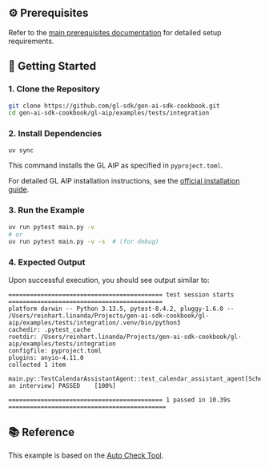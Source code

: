 ## ⚙️ Prerequisites

Refer to the [main prerequisites documentation](../../../README.md#️-prerequisites) for detailed setup requirements.

## 🚀 Getting Started

### 1. Clone the Repository

```bash
git clone https://github.com/gl-sdk/gen-ai-sdk-cookbook.git
cd gen-ai-sdk-cookbook/gl-aip/examples/tests/integration
```

### 2. Install Dependencies

```bash
uv sync
```

This command installs the GL AIP as specified in `pyproject.toml`.

For detailed GL AIP installation instructions, see the [official installation guide](https://gdplabs.gitbook.io/gl-aip/gl-aip-sdk/get-started/install-and-configure).

### 3. Run the Example

```bash
uv run pytest main.py -v
# or
uv run pytest main.py -v -s  # (for debug)
```

### 4. Expected Output

Upon successful execution, you should see output similar to:

```
=========================================== test session starts ===========================================
platform darwin -- Python 3.13.5, pytest-8.4.2, pluggy-1.6.0 -- /Users/reinhart.linanda/Projects/gen-ai-sdk-cookbook/gl-aip/examples/tests/integration/.venv/bin/python3
cachedir: .pytest_cache
rootdir: /Users/reinhart.linanda/Projects/gen-ai-sdk-cookbook/gl-aip/examples/tests/integration
configfile: pyproject.toml
plugins: anyio-4.11.0
collected 1 item

main.py::TestCalendarAssistantAgent::test_calendar_assistant_agent[Schedule an interview] PASSED    [100%]

=========================================== 1 passed in 10.39s ============================================
```

## 📚 Reference

This example is based on the [Auto Check Tool](https://github.com/GDP-ADMIN/glaip-sdk/tree/bbfeb3ea5a0c095c843c34a77e753f6832bd86c7/python/glaip-sdk/examples/auto_check_tool).
